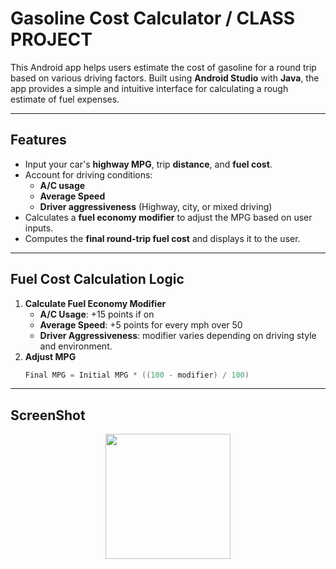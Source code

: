# Gasoline Cost  Calculator / CLASS PROJECT
This Android app helps users estimate the cost of gasoline for a round trip based on various driving factors. Built using **Android Studio**
with **Java**, the app provides a simple and intuitive interface for calculating a rough estimate of fuel expenses.

---

## Features 
- Input your car's **highway MPG**, trip **distance**, and **fuel cost**.
- Account for driving conditions:
  - **A/C usage**
  - **Average Speed**
  - **Driver aggressiveness** (Highway, city, or mixed driving)
- Calculates a **fuel economy modifier** to adjust the MPG based on user inputs.
- Computes the **final round-trip fuel cost** and displays it to the user.

---

## Fuel Cost Calculation Logic

1. **Calculate Fuel Economy Modifier**
   - **A/C Usage**: +15 points if on
   - **Average Speed**: +5 points for every mph over 50
   - **Driver Aggressiveness**: modifier varies depending on driving style and environment.
2. **Adjust MPG**
   ```java
   Final MPG = Initial MPG * ((100 - modifier) / 100)

---

## ScreenShot

<p align="center">
  <img src="https://github.com/user-attachments/assets/cb1b3852-cbd8-404b-8ecb-b2dffda31f67" width="200">
</p>

